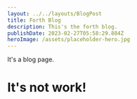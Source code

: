 ```yaml
---
layout: ../../layouts/BlogPost
title: Forth Blog
description: This's the forth blog.
publishDate: 2023-02-27T05:58:29.884Z
heroImage: /assets/placeholder-hero.jpg
---
```

I﻿t's a blog page.



# I﻿t's not work!